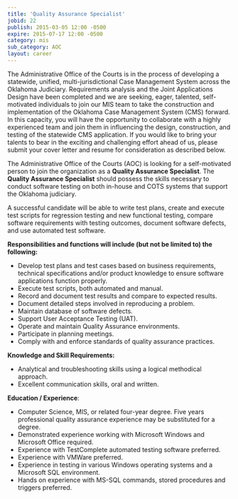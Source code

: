```yaml
---
title: 'Quality Assurance Specialist'
jobid: 22
publish: 2015-03-05 12:00 -0500
expire: 2015-07-17 12:00 -0500
category: mis
sub_category: AOC
layout: career
---
```

<p>The Administrative Office of the Courts is in the process of developing a statewide, unified, multi-jurisdictional Case Management System across the Oklahoma Judiciary.  Requirements analysis and the Joint Applications Design have been completed and we are seeking, eager, talented, self-motivated individuals to join our MIS team to take the construction and implementation of the Oklahoma Case Management System (CMS) forward.  In this capacity, you will have the opportunity to collaborate with a highly experienced team and join them in influencing the design, construction, and testing of the statewide CMS application.  If you would like to bring your talents to bear in the exciting and challenging effort ahead of us, please submit your cover letter and resume for consideration as described below.</p>
<p>The Administrative Office of the Courts (AOC) is looking for a self-motivated person to join the organization as a <strong>Quality Assurance Specialist</strong>.  The <strong>Quality Assurance Specialist</strong> should possess the skills necessary to conduct software testing on both in-house and COTS systems that support the Oklahoma judiciary.</p>
<p>A successful candidate will be able to write test plans, create and execute test scripts for regression testing and new functional testing, compare software requirements with testing outcomes, document software defects, and use automated test software.</p>
<p><strong>Responsibilities and functions will include (but not be limited to) the following:</strong></p>
<ul>
<li>Develop test plans and test cases based on business requirements, technical specifications and/or product knowledge to ensure software applications function properly.</li>
<li>Execute test scripts, both automated and manual.</li>
<li>Record and document test results and compare to expected results.</li>
<li>Document detailed steps involved in reproducing a problem.</li>
<li>Maintain database of software defects.</li>
<li>Support User Acceptance Testing (UAT).</li>
<li>Operate and maintain Quality Assurance environments.</li>
<li>Participate in planning meetings.</li>
<li>Comply with and enforce standards of quality assurance practices.</li>
</ul>
<p><strong>Knowledge and Skill Requirements:</strong></p>
<ul>
<li>Analytical and troubleshooting skills using a logical methodical approach.</li>
<li>Excellent communication skills, oral and written.</li>
</ul>
<p><strong>Education / Experience</strong>:</p>
<ul>
<li>Computer Science, MIS, or related four-year degree.   Five years professional quality assurance experience may be substituted for a degree.</li>
<li>Demonstrated experience working with Microsoft Windows and Microsoft Office required.</li>
<li>Experience with TestComplete automated testing software preferred.</li>
<li>Experience with VMWare preferred.</li>
<li>Experience in testing in various Windows operating systems and a Microsoft SQL environment.</li>
<li>Hands on experience with MS-SQL commands, stored procedures and triggers preferred.</li></ul>